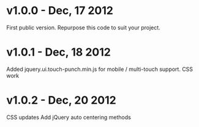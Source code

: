 v1.0.0 - Dec, 17 2012
=============
First public version. Repurpose this code to suit your project.

v1.0.1 - Dec, 18 2012
=============
Added jquery.ui.touch-punch.min.js for mobile / multi-touch support.
CSS work

v1.0.2 - Dec, 20 2012
=============
CSS updates
Add jQuery auto centering methods